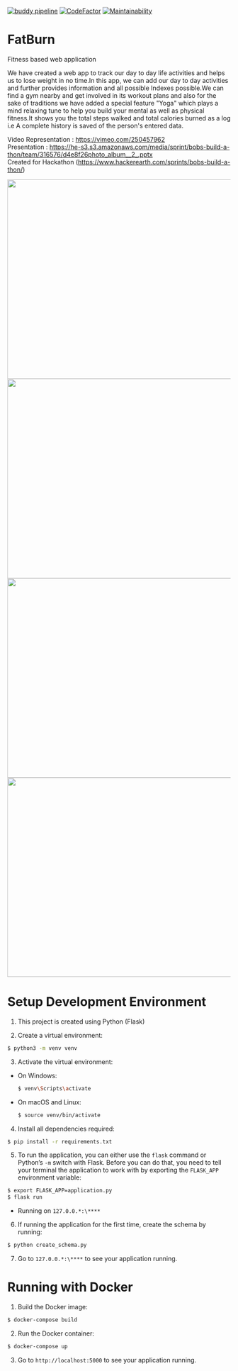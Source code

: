 [![buddy pipeline](https://app.buddy.works/rohitjain00/fatburn/pipelines/pipeline/141212/badge.svg?token=12a288850ff10ce4a9786d411f40bd0933f81d9a662591f5b63c30e61f461cf1 "buddy pipeline")](https://app.buddy.works/rohitjain00/fatburn/pipelines/pipeline/141212)
[![CodeFactor](https://www.codefactor.io/repository/github/rohitjain00/fatburn/badge)](https://www.codefactor.io/repository/github/rohitjain00/fatburn)
[![Maintainability](https://api.codeclimate.com/v1/badges/601612fa95c7ef64dd68/maintainability)](https://codeclimate.com/github/rohitjain00/FatBurn/maintainability)
# FatBurn
Fitness based web application

We have created a web app to track our day to day life activities and helps us to lose weight in no time.In this app, we can add our day to day activities and further provides information and all possible Indexes possible.We can find a gym nearby and get involved in its workout plans and also for the sake of traditions we have added a special feature "Yoga" which plays a mind relaxing tune to help you build your mental as well as physical fitness.It shows you the total steps walked and total calories burned as a log i.e A complete history is saved of the person's entered data.

Video Representation : https://vimeo.com/250457962
<br>
Presentation : https://he-s3.s3.amazonaws.com/media/sprint/bobs-build-a-thon/team/316576/d4e8f26photo_album__2_.pptx
<br>
Created for Hackathon (https://www.hackerearth.com/sprints/bobs-build-a-thon/)

<img src = "https://he-s3.s3.amazonaws.com/media/sprint/bobs-build-a-thon/team/316576/798defchomepage.png" height = 450 width = 800)/>

<img src = "https://he-s3.s3.amazonaws.com/media/sprint/bobs-build-a-thon/team/316576/807eed7map.png" height = 450 width = 800)/>

<img src = "https://he-s3.s3.amazonaws.com/media/sprint/bobs-build-a-thon/team/316576/898977fyoga.png" height = 450 width = 800)/>

<img src = "https://he-s3.s3.amazonaws.com/media/sprint/bobs-build-a-thon/team/316576/b689074exercise.png" height = 450 width = 800)/>

# Setup Development Environment

1. This project is created using Python (Flask)

2. Create a virtual environment:
  ```sh
  $ python3 -m venv venv
  ```
3. Activate the virtual environment:
  - On Windows:
    ```sh
    $ venv\Scripts\activate
    ```
  - On macOS and Linux:
    ```sh
    $ source venv/bin/activate
    ```
4. Install all dependencies required:
  ```sh
  $ pip install -r requirements.txt
  ```
5. To run the application, you can either use the `flask` command or Python’s `-m` switch with Flask. Before you can do that, you need to tell your terminal the application to work with by exporting the `FLASK_APP` environment variable:
  ```sh
  $ export FLASK_APP=application.py
  $ flask run
  ```
  * Running on `127.0.0.*:\****`
6. If running the application for the first time, create the schema by running:
  ```sh
  $ python create_schema.py
  ```
7. Go to `127.0.0.*:\****` to see your application running.

# Running with Docker

1. Build the Docker image:
  ```sh
  $ docker-compose build
  ```

2. Run the Docker container:
  ```sh
  $ docker-compose up
  ```

3. Go to `http://localhost:5000` to see your application running.